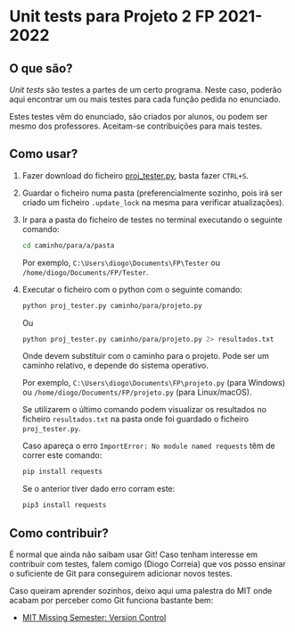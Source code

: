 # Unit tests para Projeto 2 FP 2021-2022

## O que são?

_Unit tests_ são testes a partes de um certo programa.
Neste caso, poderão aqui encontrar um ou mais testes para cada função pedida no enunciado.

Estes testes vêm do enunciado, são criados por alunos, ou podem ser mesmo dos professores.
Aceitam-se contribuições para mais testes.

## Como usar?

1. Fazer download do ficheiro [proj_tester.py](https://raw.githubusercontent.com/diogotcorreia/proj-ist-unit-tests/master/fp/2021-2022/fp-p2/proj_tester.py), basta fazer `CTRL+S`.
2. Guardar o ficheiro numa pasta (preferencialmente sozinho, pois irá ser criado um ficheiro `.update_lock` na mesma para verificar atualizações).
3. Ir para a pasta do ficheiro de testes no terminal executando o seguinte comando:

   ```bash
   cd caminho/para/a/pasta
   ```

   Por exemplo, `C:\Users\diogo\Documents\FP\Tester` ou `/home/diogo/Documents/FP/Tester`.

4. Executar o ficheiro com o python com o seguinte comando:

   ```bash
   python proj_tester.py caminho/para/projeto.py
   ```

   Ou

   ```bash
   python proj_tester.py caminho/para/projeto.py 2> resultados.txt
   ```

   Onde devem substituir com o caminho para o projeto. Pode ser um caminho relativo, e depende do sistema operativo.

   Por exemplo, `C:\Users\diogo\Documents\FP\projeto.py` (para Windows) ou `/home/diogo/Documents/FP/projeto.py` (para Linux/macOS).

   Se utilizarem o último comando podem visualizar os resultados no ficheiro `resultados.txt` na pasta onde foi guardado o ficheiro `proj_tester.py`.

   Caso apareça o erro `ImportError: No module named requests` têm de correr este comando:

   ```bash
   pip install requests
   ```

   Se o anterior tiver dado erro corram este:

   ```bash
   pip3 install requests
   ```

## Como contribuir?

É normal que ainda não saibam usar Git! Caso tenham interesse em contribuir com testes, falem comigo (Diogo Correia) que vos posso ensinar o suficiente de Git para conseguirem adicionar novos testes.

Caso queiram aprender sozinhos, deixo aqui uma palestra do MIT onde acabam por perceber como Git funciona bastante bem:

- [MIT Missing Semester: Version Control](https://missing.csail.mit.edu/2020/version-control/)
